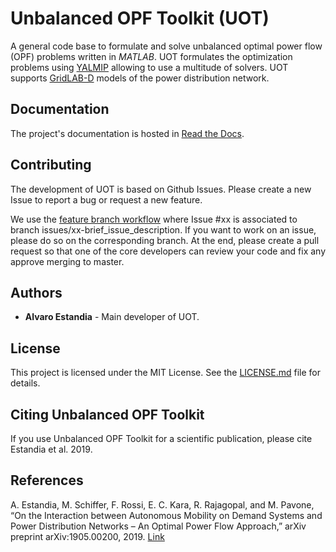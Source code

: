 # Unbalanced OPF Toolkit (UOT)
A general code base to formulate and solve unbalanced optimal power flow (OPF) problems written in *MATLAB*. 
UOT formulates the optimization problems using [YALMIP](https://yalmip.github.io) allowing to use a multitude of solvers. 
UOT supports [GridLAB-D](https://www.gridlabd.org/) models of the power distribution network.

## Documentation
The project's documentation is hosted in [Read the Docs](https://readthedocs.org/).

## Contributing
The development of UOT is based on Github Issues. Please create a new Issue to report a bug or request a new feature.

We use the [feature branch workflow](https://www.atlassian.com/git/tutorials/comparing-workflows/feature-branch-workflow) where Issue #xx is associated to branch issues/xx-brief_issue_description. 
If you want to work on an issue, please do so on the corresponding branch. 
At the end, please create a pull request so that one of the core developers can review your code and fix any approve merging to master.

## Authors
* **Alvaro Estandia** - Main developer of UOT.

## License
This project is licensed under the MIT License. See the [LICENSE.md](LICENSE.md) file for details.

## Citing Unbalanced OPF Toolkit
If you use Unbalanced OPF Toolkit for a scientific publication, please cite Estandia et al. 2019.

## References
A. Estandia, M. Schiffer, F. Rossi, E. C. Kara, R. Rajagopal, and M. Pavone, “On the Interaction between Autonomous Mobility on Demand Systems and Power Distribution Networks – An Optimal Power Flow Approach,” arXiv preprint arXiv:1905.00200, 2019. [Link](https://arxiv.org/abs/1905.00200)
